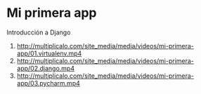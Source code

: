 Mi primera app
==============

Introducción a Django

1. http://multiplicalo.com/site_media/media/videos/mi-primera-app/01.virtualenv.mp4
2. http://multiplicalo.com/site_media/media/videos/mi-primera-app/02.django.mp4
3. http://multiplicalo.com/site_media/media/videos/mi-primera-app/03.pycharm.mp4

